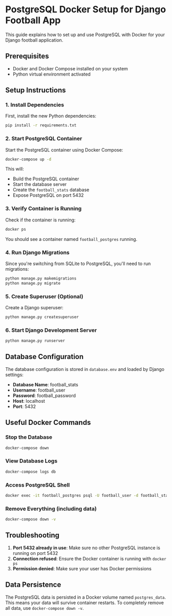 # PostgreSQL Docker Setup for Django Football App

This guide explains how to set up and use PostgreSQL with Docker for your Django football application.

## Prerequisites

- Docker and Docker Compose installed on your system
- Python virtual environment activated

## Setup Instructions

### 1. Install Dependencies

First, install the new Python dependencies:

```bash
pip install -r requirements.txt
```

### 2. Start PostgreSQL Container

Start the PostgreSQL container using Docker Compose:

```bash
docker-compose up -d
```

This will:
- Build the PostgreSQL container
- Start the database server
- Create the `football_stats` database
- Expose PostgreSQL on port 5432

### 3. Verify Container is Running

Check if the container is running:

```bash
docker ps
```

You should see a container named `football_postgres` running.

### 4. Run Django Migrations

Since you're switching from SQLite to PostgreSQL, you'll need to run migrations:

```bash
python manage.py makemigrations
python manage.py migrate
```

### 5. Create Superuser (Optional)

Create a Django superuser:

```bash
python manage.py createsuperuser
```

### 6. Start Django Development Server

```bash
python manage.py runserver
```

## Database Configuration

The database configuration is stored in `database.env` and loaded by Django settings:

- **Database Name**: football_stats
- **Username**: football_user
- **Password**: football_password
- **Host**: localhost
- **Port**: 5432

## Useful Docker Commands

### Stop the Database
```bash
docker-compose down
```

### View Database Logs
```bash
docker-compose logs db
```

### Access PostgreSQL Shell
```bash
docker exec -it football_postgres psql -U football_user -d football_stats
```

### Remove Everything (including data)
```bash
docker-compose down -v
```

## Troubleshooting

1. **Port 5432 already in use**: Make sure no other PostgreSQL instance is running on port 5432
2. **Connection refused**: Ensure the Docker container is running with `docker ps`
3. **Permission denied**: Make sure your user has Docker permissions

## Data Persistence

The PostgreSQL data is persisted in a Docker volume named `postgres_data`. This means your data will survive container restarts. To completely remove all data, use `docker-compose down -v`.
